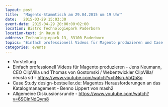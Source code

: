 ```yaml
---
layout: post
title:  "Magento-Stammtisch am 29.04.2015 um 19 Uhr"
date:   2015-03-29 15:03:30
event-date: 2015-04-29 20:00:00+02:00
location: Bistro Technologiepark Paderborn
location-text: in Raum B
address: Technologiepark 13, 33100 Paderborn
topics: "Einfach professionell Videos für Magento produzieren und Case Study design-bestseller.de: Magentos Herausforderungen"
categories: events
---
```


*  Vorstellung
*  Einfach professionell Videos für Magento produzieren - Jens Neumann, CEO ClipVilla und Thomas von Gostomski / Webentwickler ClipVilla/ neusta sd  - <a href="https://www.youtube.com/watch?v=hNsruVoQb8o">https://www.youtube.com/watch?v=hNsruVoQb8o</a>
*  Case Study design-bestseller.de: Magentos Herausforderungen an das Katalogmanagement - Benno Lippert von mash2
*  Allgemeine Diskussionsrunde - <a href="https://www.youtube.com/watch?v=6SClnNdQym8">https://www.youtube.com/watch?v=6SClnNdQym8</a>


